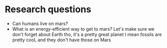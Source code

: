 # Research questions

- Can humans live on mars?
- What is an energy-efficient way to get to mars?
Let's make sure we don't forget about Earth tho, it's a pretty great planet
I mean fossils are pretty cool, and they don't have those on Mars
